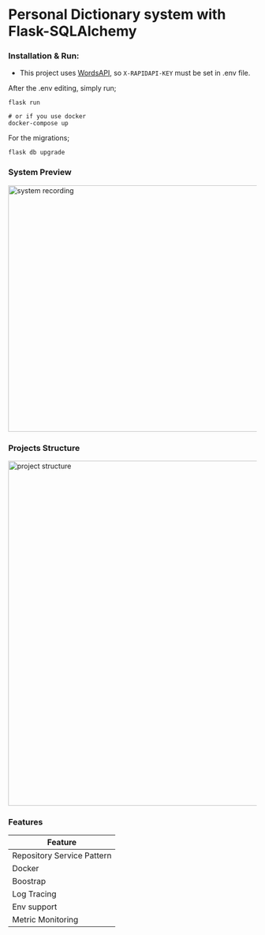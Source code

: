 # Personal Dictionary system with Flask-SQLAlchemy

### Installation & Run:

* This project uses [WordsAPI](https://www.wordsapi.com/), so `X-RAPIDAPI-KEY` must be set in .env file.

After the .env editing, simply run;

```
flask run

# or if you use docker
docker-compose up
```

For the migrations;

```
flask db upgrade
```

###

### System Preview

<img src="/gifs/system_recording.gif" width="1200" height="500" alt="system recording"/>

### Projects Structure

<img src="/gifs/project_structure.gif" width="800" height="700" alt="project structure"/>

### Features

| Feature |  
| ------ | 
| Repository Service Pattern |
| Docker |
| Boostrap |
| Log Tracing |
| Env support |
| Metric Monitoring |